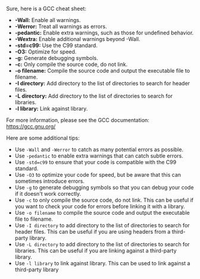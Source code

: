 Sure, here is a GCC cheat sheet:

* **-Wall:** Enable all warnings.
* **-Werror:** Treat all warnings as errors.
* **-pedantic:** Enable extra warnings, such as those for undefined behavior.
* **-Wextra:** Enable additional warnings beyond -Wall.
* **-std=c99:** Use the C99 standard.
* **-O3:** Optimize for speed.
* **-g:** Generate debugging symbols.
* **-c:** Only compile the source code, do not link.
* **-o filename:** Compile the source code and output the executable file to filename.
* **-I directory:** Add directory to the list of directories to search for header files.
* **-L directory:** Add directory to the list of directories to search for libraries.
* **-l library:** Link against library.

For more information, please see the GCC documentation: https://gcc.gnu.org/

Here are some additional tips:

* Use `-Wall` and `-Werror` to catch as many potential errors as possible.
* Use `-pedantic` to enable extra warnings that can catch subtle errors.
* Use `-std=c99` to ensure that your code is compatible with the C99 standard.
* Use `-O3` to optimize your code for speed, but be aware that this can sometimes introduce errors.
* Use `-g` to generate debugging symbols so that you can debug your code if it doesn't work correctly.
* Use `-c` to only compile the source code, do not link. This can be useful if you want to check your code for errors before linking it with a library.
* Use `-o filename` to compile the source code and output the executable file to filename.
* Use `-I directory` to add directory to the list of directories to search for header files. This can be useful if you are using headers from a third-party library.
* Use `-L directory` to add directory to the list of directories to search for libraries. This can be useful if you are linking against a third-party library.
* Use `-l library` to link against library. This can be used to link against a third-party library

